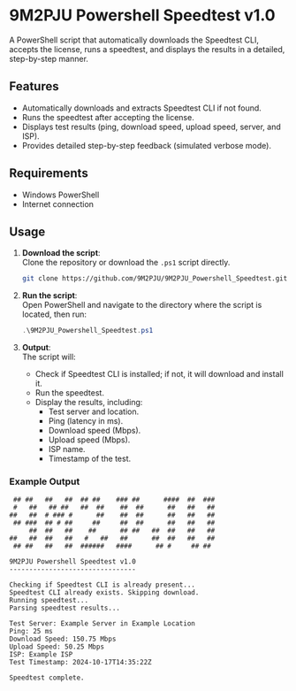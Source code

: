 

# 9M2PJU Powershell Speedtest v1.0

A PowerShell script that automatically downloads the Speedtest CLI, accepts the license, runs a speedtest, and displays the results in a detailed, step-by-step manner.

## Features
- Automatically downloads and extracts Speedtest CLI if not found.
- Runs the speedtest after accepting the license.
- Displays test results (ping, download speed, upload speed, server, and ISP).
- Provides detailed step-by-step feedback (simulated verbose mode).

## Requirements
- Windows PowerShell
- Internet connection

## Usage

1. **Download the script**:  
   Clone the repository or download the `.ps1` script directly.

   ```bash
   git clone https://github.com/9M2PJU/9M2PJU_Powershell_Speedtest.git
   ```

2. **Run the script**:  
   Open PowerShell and navigate to the directory where the script is located, then run:

   ```powershell
   .\9M2PJU_Powershell_Speedtest.ps1
   ```

3. **Output**:  
   The script will:
   - Check if Speedtest CLI is installed; if not, it will download and install it.
   - Run the speedtest.
   - Display the results, including:
     - Test server and location.
     - Ping (latency in ms).
     - Download speed (Mbps).
     - Upload speed (Mbps).
     - ISP name.
     - Timestamp of the test.

### Example Output

```
 ## ##   ##   ##  ## ##    ### ##      ####  ##  ###  
 #   ##   ## ##   ##  ##    ##  ##      ##   ##   ##  
##   ##  # ### #      ##    ##  ##      ##   ##   ##  
 ## ###  ## # ##     ##     ##  ##      ##   ##   ##  
     ##  ##   ##    ##      ## ##   ##  ##   ##   ##  
##   ##  ##   ##   #   ##   ##      ##  ##   ##   ##  
 ## ##   ##   ##  ######   ####      ## #     ## ##   

9M2PJU Powershell Speedtest v1.0
--------------------------------

Checking if Speedtest CLI is already present...
Speedtest CLI already exists. Skipping download.
Running speedtest...
Parsing speedtest results...

Test Server: Example Server in Example Location
Ping: 25 ms
Download Speed: 150.75 Mbps
Upload Speed: 50.25 Mbps
ISP: Example ISP
Test Timestamp: 2024-10-17T14:35:22Z

Speedtest complete.
```
